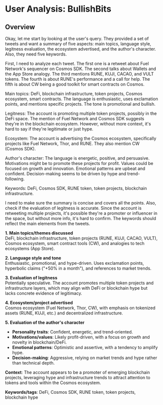 # User Analysis: BullishBits

## Overview

<think>
Okay, let me start by looking at the user's query. They provided a set of tweets and want a summary of five aspects: main topics, language style, legitness evaluation, the ecosystem advertised, and the author's character. Also, they need five keywords.

First, I need to analyze each tweet. The first one is a retweet about Fuel Network's sequencer on Cosmos SDK. The second talks about Wallets and the App Store analogy. The third mentions RUNE, KUJI, CACAO, and VULT tokens. The fourth is about RUNE's performance and a call for help. The fifth is about CW being a good toolkit for smart contracts on Cosmos.

Main topics: DeFi, blockchain infrastructure, token projects, Cosmos ecosystem, smart contracts. The language is enthusiastic, uses exclamation points, and mentions specific projects. The tone is promotional and bullish.

Legitness: The account is promoting multiple token projects, possibly in the DeFi space. The mention of Fuel Network and Cosmos SDK suggests they're in the blockchain ecosystem. However, without more context, it's hard to say if they're legitimate or just hype.

Ecosystem: The account is advertising the Cosmos ecosystem, specifically projects like Fuel Network, Thor, and RUNE. They also mention CW (Cosmos SDK).

Author's character: The language is energetic, positive, and persuasive. Motivations might be to promote these projects for profit. Values could be focused on growth and innovation. Emotional patterns are upbeat and confident. Decision-making seems to be driven by hype and trend-following.

Keywords: DeFi, Cosmos SDK, RUNE token, token projects, blockchain infrastructure.

I need to make sure the summary is concise and covers all the points. Also, check if the evaluation of legitness is accurate. Since the account is retweeting multiple projects, it's possible they're a promoter or influencer in the space, but without more info, it's hard to confirm. The keywords should reflect the main elements from the tweets.
</think>

**1. Main topics/themes discussed**  
DeFi, blockchain infrastructure, token projects (RUNE, KUJI, CACAO, VULT), Cosmos ecosystem, smart contract tools (CW), and analogies to tech ecosystems (App Store).  

**2. Language style and tone**  
Enthusiastic, promotional, and hype-driven. Uses exclamation points, hyperbolic claims ("+50% in a month"), and references to market trends.  

**3. Evaluation of legitness**  
Potentially speculative. The account promotes multiple token projects and infrastructure layers, which may align with DeFi or blockchain hype but lacks concrete evidence of legitimacy.  

**4. Ecosystem/project advertised**  
Cosmos ecosystem (Fuel Network, Thor, CW), with emphasis on tokenized assets (RUNE, KUJI, etc.) and decentralized infrastructure.  

**5. Evaluation of the author's character**  
- **Personality traits**: Confident, energetic, and trend-oriented.  
- **Motivations/values**: Likely profit-driven, with a focus on growth and novelty in blockchain/DeFi.  
- **Emotional patterns**: Optimistic and assertive, with a tendency to amplify hype.  
- **Decision-making**: Aggressive, relying on market trends and hype rather than technical depth.  

**Context**: The account appears to be a promoter of emerging blockchain projects, leveraging hype and infrastructure trends to attract attention to tokens and tools within the Cosmos ecosystem.  

**Keywords/tags**: DeFi, Cosmos SDK, RUNE token, token projects, blockchain hype